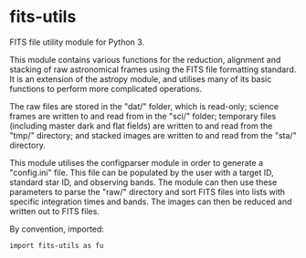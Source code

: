 # fits-utils
FITS file utility module for Python 3.

This module contains various functions for the reduction, alignment and stacking
of raw astronomical frames using the FITS file formatting standard. It is an
extension of the astropy module, and utilises many of its basic functions to
perform more complicated operations.

The raw files are stored in the "dat/" folder, which is read-only; science
frames are written to and read from in the "sci/" folder; temporary files
(including master dark and flat fields) are written to and read from the "tmp/"
directory; and stacked images are written to and read from the "sta/" directory.

This module utilises the configparser module in order to generate a "config.ini"
file. This file can be populated by the user with a target ID, standard star ID,
and observing bands. The module can then use these parameters to parse the
"raw/" directory and sort FITS files into lists with specific integration times
and bands. The images can then be reduced and written out to FITS files.

By convention, imported:

`import fits-utils as fu`
